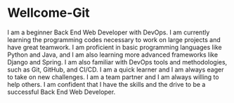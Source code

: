 # Wellcome-Git

I am a beginner Back End Web Developer with DevOps. I am currently learning the programming codes necessary to work on large projects and have great teamwork. I am proficient in basic programming languages like Python and Java, and I am also learning more advanced frameworks like Django and Spring. I am also familiar with DevOps tools and methodologies, such as Git, GitHub, and CI/CD.
I am a quick learner and I am always eager to take on new challenges. I am a team partner and I am always willing to help others. I am confident that I have the skills and the drive to be a successful Back End Web Developer.

